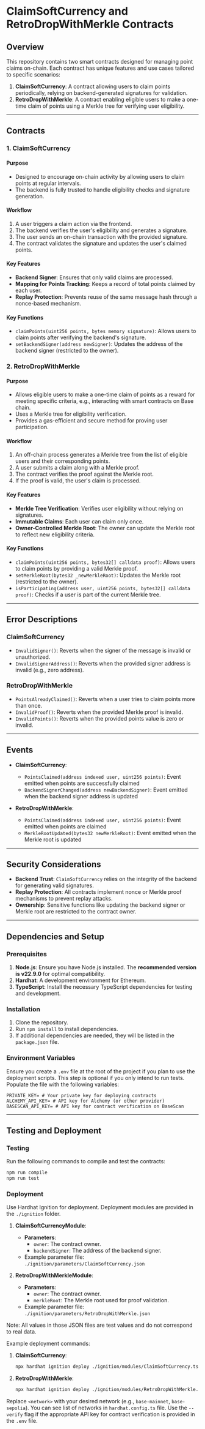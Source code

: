 # ClaimSoftCurrency and RetroDropWithMerkle Contracts

## Overview

This repository contains two smart contracts designed for managing point claims on-chain. Each contract has unique features and use cases tailored to specific scenarios:

1. **ClaimSoftCurrency**: A contract allowing users to claim points periodically, relying on backend-generated signatures for validation.
2. **RetroDropWithMerkle**: A contract enabling eligible users to make a one-time claim of points using a Merkle tree for verifying user eligibility.

---

## Contracts

### 1. **ClaimSoftCurrency**

#### Purpose

- Designed to encourage on-chain activity by allowing users to claim points at regular intervals.
- The backend is fully trusted to handle eligibility checks and signature generation.

#### Workflow

1. A user triggers a claim action via the frontend.
2. The backend verifies the user's eligibility and generates a signature.
3. The user sends an on-chain transaction with the provided signature.
4. The contract validates the signature and updates the user's claimed points.

#### Key Features

- **Backend Signer**: Ensures that only valid claims are processed.
- **Mapping for Points Tracking**: Keeps a record of total points claimed by each user.
- **Replay Protection**: Prevents reuse of the same message hash through a nonce-based mechanism.

#### Key Functions

- `claimPoints(uint256 points, bytes memory signature)`: Allows users to claim points after verifying the backend's signature.
- `setBackendSigner(address newSigner)`: Updates the address of the backend signer (restricted to the owner).

### 2. **RetroDropWithMerkle**

#### Purpose

- Allows eligible users to make a one-time claim of points as a reward for meeting specific criteria, e.g., interacting with smart contracts on Base chain.
- Uses a Merkle tree for eligibility verification.
- Provides a gas-efficient and secure method for proving user participation.

#### Workflow

1. An off-chain process generates a Merkle tree from the list of eligible users and their corresponding points.
2. A user submits a claim along with a Merkle proof.
3. The contract verifies the proof against the Merkle root.
4. If the proof is valid, the user's claim is processed.

#### Key Features

- **Merkle Tree Verification**: Verifies user eligibility without relying on signatures.
- **Immutable Claims**: Each user can claim only once.
- **Owner-Controlled Merkle Root**: The owner can update the Merkle root to reflect new eligibility criteria.

#### Key Functions

- `claimPoints(uint256 points, bytes32[] calldata proof)`: Allows users to claim points by providing a valid Merkle proof.
- `setMerkleRoot(bytes32 _newMerkleRoot)`: Updates the Merkle root (restricted to the owner).
- `isParticipating(address user, uint256 points, bytes32[] calldata proof)`: Checks if a user is part of the current Merkle tree.

---

## Error Descriptions

### ClaimSoftCurrency

- `InvalidSigner()`: Reverts when the signer of the message is invalid or unauthorized.
- `InvalidSignerAddress()`: Reverts when the provided signer address is invalid (e.g., zero address).

### RetroDropWithMerkle

- `PointsAlreadyClaimed()`: Reverts when a user tries to claim points more than once.
- `InvalidProof()`: Reverts when the provided Merkle proof is invalid.
- `InvalidPoints()`: Reverts when the provided points value is zero or invalid.

---

## Events

- **ClaimSoftCurrency**:

  - `PointsClaimed(address indexed user, uint256 points)`: Event emitted when points are successfully claimed
  - `BackendSignerChanged(address newBackendSigner)`: Event emitted when the backend signer address is updated

- **RetroDropWithMerkle**:

  - `PointsClaimed(address indexed user, uint256 points)`: Event emitted when points are claimed
  - `MerkleRootUpdated(bytes32 newMerkleRoot)`: Event emitted when the Merkle root is updated

---

## Security Considerations

- **Backend Trust**: `ClaimSoftCurrency` relies on the integrity of the backend for generating valid signatures.
- **Replay Protection**: All contracts implement nonce or Merkle proof mechanisms to prevent replay attacks.
- **Ownership**: Sensitive functions like updating the backend signer or Merkle root are restricted to the contract owner.

---

## Dependencies and Setup

### Prerequisites

1. **Node.js**: Ensure you have Node.js installed. The **recommended version is v22.9.0** for optimal compatibility.
2. **Hardhat**: A development environment for Ethereum.
3. **TypeScript**: Install the necessary TypeScript dependencies for testing and development.

### Installation

1. Clone the repository.
2. Run `npm install` to install dependencies.
3. If additional dependencies are needed, they will be listed in the `package.json` file.

### Environment Variables

Ensure you create a `.env` file at the root of the project if you plan to use the deployment scripts. This step is optional if you only intend to run tests. Populate the file with the following variables:

```plaintext
PRIVATE_KEY= # Your private key for deploying contracts
ALCHEMY_API_KEY= # API key for Alchemy (or other provider)
BASESCAN_API_KEY= # API key for contract verification on BaseScan
```

---

## Testing and Deployment

### Testing

Run the following commands to compile and test the contracts:

```bash
npm run compile
npm run test
```

### Deployment

Use Hardhat Ignition for deployment. Deployment modules are provided in the `./ignition` folder.

1. **ClaimSoftCurrencyModule**:

   - **Parameters**:
     - `owner`: The contract owner.
     - `backendSigner`: The address of the backend signer.
   - Example parameter file: `./ignition/parameters/ClaimSoftCurrency.json`

2. **RetroDropWithMerkleModule**:
   - **Parameters**:
     - `owner`: The contract owner.
     - `merkleRoot`: The Merkle root used for proof validation.
   - Example parameter file: `./ignition/parameters/RetroDropWithMerkle.json`

Note: All values in those JSON files are test values and do not correspond to real data.

Example deployment commands:

1. **ClaimSoftCurrency**:

   ```bash
   npx hardhat ignition deploy ./ignition/modules/ClaimSoftCurrency.ts --parameters ./ignition/parameters/ClaimSoftCurrency.json --network <network> --verify
   ```

2. **RetroDropWithMerkle**:
   ```bash
   npx hardhat ignition deploy ./ignition/modules/RetroDropWithMerkle.ts --parameters ./ignition/parameters/RetroDropWithMerkle.json --network <network> --verify
   ```

Replace `<network>` with your desired network (e.g., `base-mainnet`, `base-sepolia`). You can see list of networks in `hardhat.config.ts` file.
Use the `--verify` flag if the appropriate API key for contract verification is provided in the `.env` file.
